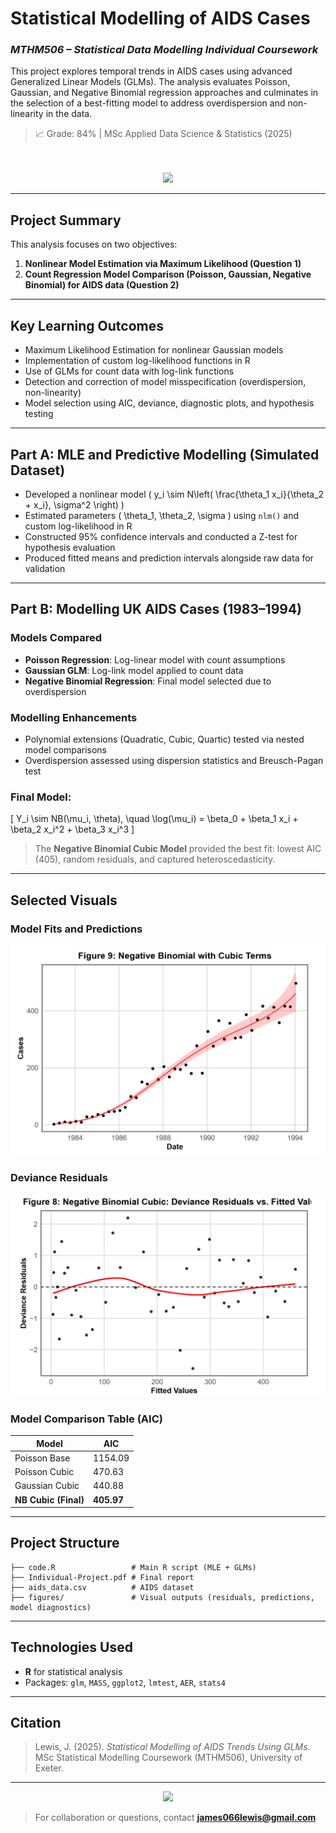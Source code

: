 # Statistical Modelling of AIDS Cases
### *MTHM506 – Statistical Data Modelling Individual Coursework*

This project explores temporal trends in AIDS cases using advanced Generalized Linear Models (GLMs). The analysis evaluates Poisson, Gaussian, and Negative Binomial regression approaches and culminates in the selection of a best-fitting model to address overdispersion and non-linearity in the data.

> 📈 Grade: 84% | MSc Applied Data Science & Statistics (2025)

<p align="center">
  <br><br>
  <a href="./Individual-Project.pdf">
    <img src="https://img.shields.io/badge/View%20Full%20Report-PDF-blue?style=for-the-badge"/>
  </a>
</p>

---

## Project Summary

This analysis focuses on two objectives:
1. **Nonlinear Model Estimation via Maximum Likelihood (Question 1)**
2. **Count Regression Model Comparison (Poisson, Gaussian, Negative Binomial) for AIDS data (Question 2)**

---

## Key Learning Outcomes
- Maximum Likelihood Estimation for nonlinear Gaussian models
- Implementation of custom log-likelihood functions in R
- Use of GLMs for count data with log-link functions
- Detection and correction of model misspecification (overdispersion, non-linearity)
- Model selection using AIC, deviance, diagnostic plots, and hypothesis testing

---

## Part A: MLE and Predictive Modelling (Simulated Dataset)

- Developed a nonlinear model \( y_i \sim N\left( \frac{\theta_1 x_i}{\theta_2 + x_i}, \sigma^2 \right) \)
- Estimated parameters \( \theta_1, \theta_2, \sigma \) using `nlm()` and custom log-likelihood in R
- Constructed 95% confidence intervals and conducted a Z-test for hypothesis evaluation
- Produced fitted means and prediction intervals alongside raw data for validation

---

## Part B: Modelling UK AIDS Cases (1983–1994)

### Models Compared
- **Poisson Regression**: Log-linear model with count assumptions
- **Gaussian GLM**: Log-link model applied to count data
- **Negative Binomial Regression**: Final model selected due to overdispersion

### Modelling Enhancements
- Polynomial extensions (Quadratic, Cubic, Quartic) tested via nested model comparisons
- Overdispersion assessed using dispersion statistics and Breusch-Pagan test

### Final Model:
\[ Y_i \sim NB(\mu_i, \theta), \quad \log(\mu_i) = \beta_0 + \beta_1 x_i + \beta_2 x_i^2 + \beta_3 x_i^3 \]

> The **Negative Binomial Cubic Model** provided the best fit: lowest AIC (405), random residuals, and captured heteroscedasticity.

---

## Selected Visuals

### Model Fits and Predictions
![NB Prediction](https://github.com/KetchupJL/university-projects/blob/main/Statistical%20Data%20Modelling%20Projects%20-%20MTHM506/Coursework%201%20-%20Practical%20Modelling%20Excersises%20and%20Theoretical%20Problems/Figures/NB.png)

### Deviance Residuals
![Residuals](https://github.com/KetchupJL/university-projects/blob/main/Statistical%20Data%20Modelling%20Projects%20-%20MTHM506/Coursework%201%20-%20Practical%20Modelling%20Excersises%20and%20Theoretical%20Problems/Figures/RESID.png)

### Model Comparison Table (AIC)
| Model                  | AIC       |
|------------------------|-----------|
| Poisson Base           | 1154.09   |
| Poisson Cubic          | 470.63    |
| Gaussian Cubic         | 440.88    |
| **NB Cubic (Final)**   | **405.97**|

---

## Project Structure
```
├── code.R                 # Main R script (MLE + GLMs)
├── Individual-Project.pdf # Final report
├── aids_data.csv          # AIDS dataset
├── figures/               # Visual outputs (residuals, predictions, model diagnostics)
```

---

## Technologies Used
- **R** for statistical analysis
- Packages: `glm`, `MASS`, `ggplot2`, `lmtest`, `AER`, `stats4`

---

## Citation
> Lewis, J. (2025). *Statistical Modelling of AIDS Trends Using GLMs*. MSc Statistical Modelling Coursework (MTHM506), University of Exeter.

---

<p align="center">
  <img src="https://img.shields.io/badge/Best%20Model-Negative%20Binomial%20Cubic-green?style=for-the-badge"/>
</p>

> For collaboration or questions, contact **james066lewis@gmail.com**
